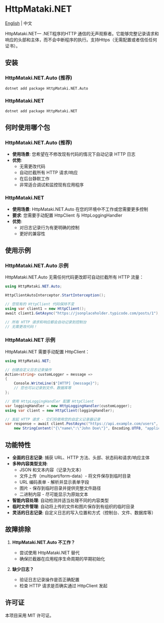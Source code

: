 # HttpMataki.NET

[English](README.md) | 中文

HttpMataki.NET— .NET程序的HTTP 通信的无声观察者。它能够完整记录请求和响应的头部和主体，而不会中断程序的执行。支持Https（无需配置或者信任任何证书）。

## 安装

### HttpMataki.NET.Auto (推荐)

```bash
dotnet add package HttpMataki.NET.Auto
```

### HttpMataki.NET

```bash
dotnet add package HttpMataki.NET
```

## 何时使用哪个包

### HttpMataki.NET.Auto (推荐)

- **使用场景**: 您希望在不修改现有代码的情况下自动记录 HTTP 日志
- **优势**:
  - 无需更改代码
  - 自动拦截所有 HTTP 请求/响应
  - 在后台静默工作
  - 非常适合调试和监控现有应用程序

### HttpMataki.NET

- **使用场景**: HttpMataki.NET.Auto 在您的环境中不工作或您需要更多控制
- **要求**: 您需要手动配置 HttpClient 与 HttpLoggingHandler
- **优势**:
  - 对日志记录行为有更明确的控制
  - 更好的兼容性

## 使用示例

### HttpMataki.NET.Auto 示例

HttpMataki.NET.Auto 无需任何代码更改即可自动拦截所有 HTTP 流量：

```csharp
using HttpMataki.NET.Auto;

HttpClientAutoInterceptor.StartInterception();

// 您现有的 HttpClient 代码保持不变
using var client1 = new HttpClient();
await client1.GetAsync("https://jsonplaceholder.typicode.com/posts/1");

// 所有 HTTP 请求和响应都会自动记录到控制台
// 无需更改代码！
```

### HttpMataki.NET 示例

HttpMataki.NET 需要手动配置 HttpClient：

```csharp
using HttpMataki.NET;

// 创建自定义日志记录操作
Action<string> customLogger = message =>
{
    Console.WriteLine($"[HTTP] {message}");
    // 您也可以记录到文件、数据库等
};

// 使用 HttpLoggingHandler 配置 HttpClient
var loggingHandler = new HttpLoggingHandler(customLogger);
using var client = new HttpClient(loggingHandler);

// 发起 HTTP 请求 - 它们将使用您的自定义记录器记录
var response = await client.PostAsync("https://api.example.com/users",
    new StringContent("{\"name\":\"John Doe\"}", Encoding.UTF8, "application/json"));
```

## 功能特性

- **全面的日志记录**: 捕获 URL、HTTP 方法、头部、状态码和请求/响应主体
- **多种内容类型支持**:
  - JSON 和文本内容（记录为文本）
  - 文件上传（multipart/form-data）- 将文件保存到临时目录
  - URL 编码表单 - 解析并显示表单字段
  - 图片 - 保存到临时目录并提供完整文件路径
  - 二进制内容 - 尽可能显示为原始文本
- **智能内容处理**: 自动检测并适当处理不同的内容类型
- **临时文件管理**: 自动将上传的文件和图片保存到有组织的临时目录
- **灵活的日志记录**: 自定义日志的写入位置和方式（控制台、文件、数据库等）

## 故障排除

1. **HttpMataki.NET.Auto 不工作？**
   - 尝试使用 HttpMataki.NET 替代
   - 确保拦截器在应用程序生命周期的早期初始化

2. **缺少日志？**
   - 验证日志记录操作是否正确配置
   - 检查 HTTP 请求是否确实通过 HttpClient 发起

## 许可证

本项目采用 MIT 许可证。
